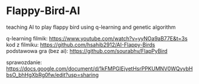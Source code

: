 # Flappy-Bird-AI
teaching AI to play flappy bird using q-learning and genetic algorithm

q-learning
filmik: https://www.youtube.com/watch?v=yyNOa9aB77E&t=3s <br>
kod z filmiku: https://github.com/hsahib2912/AI-Flappy-Birds <br>
podstawowa gra (bez ai): https://github.com/sourabhv/FlapPyBird

sprawozdanie:
https://docs.google.com/document/d/1kFMPGIEjyetHsrPPKUMNV0WQvybHbsO_bhHgXbRg0fw/edit?usp=sharing
